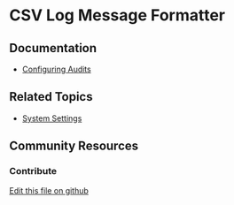 # CSV Log Message Formatter

## Documentation

* [Configuring Audits](https://help.liferay.com/hc/en-us/articles/360029134891-Configuring-Audits)

## Related Topics

* [System Settings](https://portal.liferay.dev/docs/7-2/user/-/knowledge_base/u/system-settings)

## Community Resources


### Contribute

[Edit this file on github](https://github.com/olafk/controlpanel-documentation-docs/blob/master/md/72en/com_liferay_configuration_admin_web_portlet_SystemSettingsPortlet/com.liferay.portal.security.audit.router.configuration.CSVLogMessageFormatterConfiguration.md)
